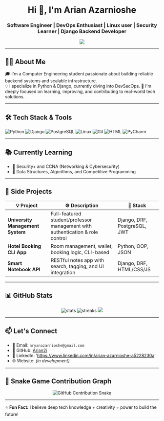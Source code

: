 <h1 align="center">Hi 👋, I'm Arian Azarnioshe</h1>
<h3 align="center">Software Engineer | DevOps Enthusiast | Linux user | Security Learner | Django Backend Developer</h3>

<p align="center">
  <img src="https://readme-typing-svg.herokuapp.com?center=true&vCenter=true&lines=Computer+Engineering+Student;Linux;Django+Backend+Developer;DevOps+Explorer;Cybersecurity+Enthusiast;Future+MSc+AI+Student" />
</p>

---

## 🧑‍💻 About Me

🎓 I'm a Computer Engineering student passionate about building reliable backend systems and scalable infrastructure.  
💡 I specialize in Python & Django, currently diving into DevSecOps.
🚀 I'm deeply focused on learning, improving, and contributing to real-world tech solutions.

---

## 🛠️ Tech Stack & Tools

![Python](https://img.shields.io/badge/-Python-333?style=flat&logo=python)
![Django](https://img.shields.io/badge/-Django-092E20?style=flat&logo=django)
![PostgreSQL](https://img.shields.io/badge/-PostgreSQL-336791?style=flat&logo=postgresql)
![Linux](https://img.shields.io/badge/-Linux-FCC624?style=flat&logo=linux)
![Git](https://img.shields.io/badge/-Git-F05032?style=flat&logo=git)
![HTML](https://img.shields.io/badge/-HTML5-E34F26?style=flat&logo=html5&logoColor=fff)
![PyCharm](https://img.shields.io/badge/-PyCharm-000?style=flat&logo=pycharm)

---

## 📚 Currently Learning

- 🔐 Security+ and CCNA (Networking & Cybersecurity)
- 🧠 Data Structures, Algorithms, and Competitive Programming
---

## 🚧 Side Projects

| 💡 Project | ⚙️ Description | 🔧 Stack |
|-----------|----------------|-----------|
| **University Management System** | Full-featured student/professor management with authentication & role control | Django, DRF, PostgreSQL, JWT |
| **Hotel Booking CLI App** | Room management, wallet, booking logic, CLI-based | Python, OOP, JSON |
| **Smart Notebook API** | RESTful notes app with search, tagging, and UI integration | Django, DRF, HTML/CSS/JS |

--- 

## 📊 GitHub Stats

<p align="center">
  <img src="https://github-readme-stats.vercel.app/api?username=Arian2i&show_icons=true&theme=tokyonight" alt="stats" />
  <img src="https://github-readme-streak-stats.herokuapp.com/?user=Arian2i&theme=tokyonight" alt="streaks" />
  <img src="https://github-readme-stats.vercel.app/api/top-langs/?username=Arian2i&layout=compact&theme=tokyonight" />
</p>

---

## 📫 Let's Connect

- 📧 Email: `aryanazarnioshe@gmail.com`
- 🐙 GitHub: [Arian2i](https://github.com/Arian2i)
- 💼 LinkedIn: 'https://www.linkedin.com/in/arian-azarnioshe-a5228230a'
- 🌐 Website: *(in development)*

---

## 🐍 Snake Game Contribution Graph
<p align="center">
  <img src="https://github.com/Arian2i/arian2i/blob/output/github-contribution-grid-snake.svg" alt="GitHub Contribution Snake" />
</p>

---

⭐ **Fun Fact:** I believe deep tech knowledge + creativity = power to build the future!


